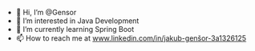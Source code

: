 - 👋 Hi, I’m @Gensor
- 👀 I’m interested in Java Development
- 🌱 I’m currently learning Spring Boot
- 📫 How to reach me at www.linkedin.com/in/jakub-genšor-3a1326125

<!---
Gensor/Gensor is a ✨ special ✨ repository because its `README.md` (this file) appears on your GitHub profile.
You can click the Preview link to take a look at your changes.
--->
